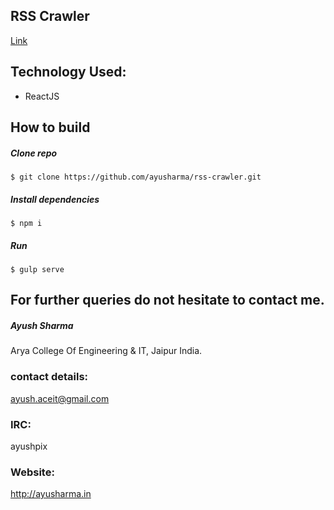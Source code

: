 ## RSS Crawler
[Link](https://frozen-ridge-64850.herokuapp.com/)

## Technology Used:
* ReactJS

## How to build

##### Clone repo  
`$ git clone https://github.com/ayusharma/rss-crawler.git`

##### Install dependencies
`$ npm i`

##### Run
`$ gulp serve`


## For further queries do not hesitate to contact me.

##### Ayush Sharma
Arya College Of Engineering & IT, Jaipur  India.

### contact details:
ayush.aceit@gmail.com

### IRC:
ayushpix

### Website:
http://ayusharma.in
